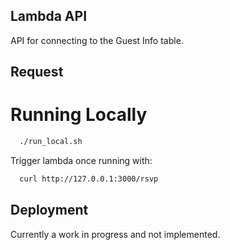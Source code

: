 ## Lambda API

API for connecting to the Guest Info table.

## Request 

# Running Locally

```bash
  ./run_local.sh
```

Trigger lambda once running with:

```bash
  curl http://127.0.0.1:3000/rsvp
```

## Deployment

Currently a work in progress and not implemented.
